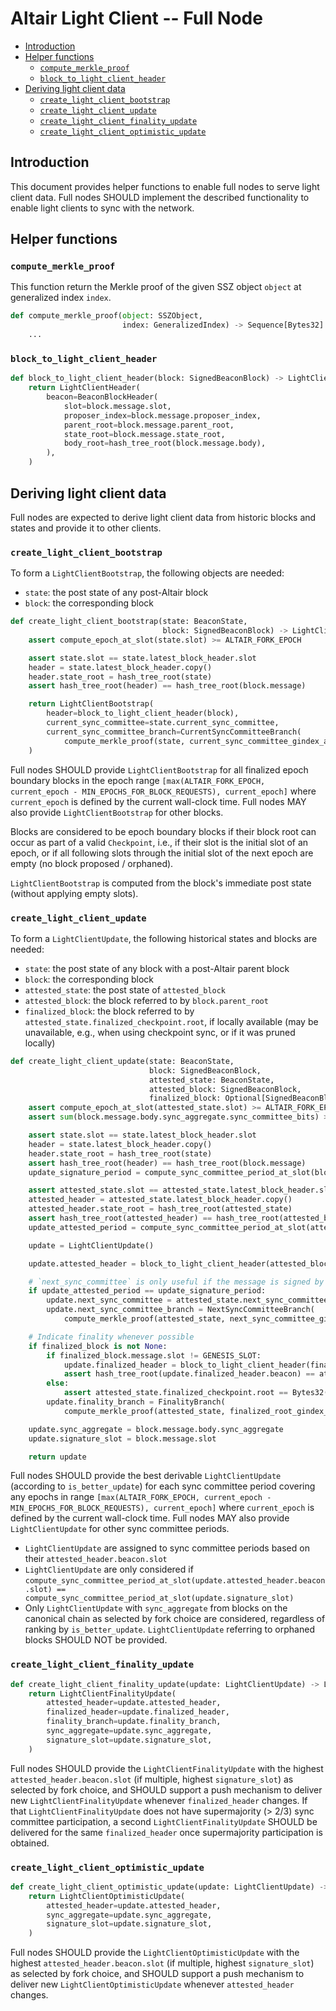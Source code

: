 # Altair Light Client -- Full Node

<!-- mdformat-toc start --slug=github --no-anchors --maxlevel=6 --minlevel=2 -->

- [Introduction](#introduction)
- [Helper functions](#helper-functions)
  - [`compute_merkle_proof`](#compute_merkle_proof)
  - [`block_to_light_client_header`](#block_to_light_client_header)
- [Deriving light client data](#deriving-light-client-data)
  - [`create_light_client_bootstrap`](#create_light_client_bootstrap)
  - [`create_light_client_update`](#create_light_client_update)
  - [`create_light_client_finality_update`](#create_light_client_finality_update)
  - [`create_light_client_optimistic_update`](#create_light_client_optimistic_update)

<!-- mdformat-toc end -->

## Introduction

This document provides helper functions to enable full nodes to serve light
client data. Full nodes SHOULD implement the described functionality to enable
light clients to sync with the network.

## Helper functions

### `compute_merkle_proof`

This function return the Merkle proof of the given SSZ object `object` at
generalized index `index`.

```python
def compute_merkle_proof(object: SSZObject,
                         index: GeneralizedIndex) -> Sequence[Bytes32]:
    ...
```

### `block_to_light_client_header`

```python
def block_to_light_client_header(block: SignedBeaconBlock) -> LightClientHeader:
    return LightClientHeader(
        beacon=BeaconBlockHeader(
            slot=block.message.slot,
            proposer_index=block.message.proposer_index,
            parent_root=block.message.parent_root,
            state_root=block.message.state_root,
            body_root=hash_tree_root(block.message.body),
        ),
    )
```

## Deriving light client data

Full nodes are expected to derive light client data from historic blocks and
states and provide it to other clients.

### `create_light_client_bootstrap`

To form a `LightClientBootstrap`, the following objects are needed:

- `state`: the post state of any post-Altair block
- `block`: the corresponding block

```python
def create_light_client_bootstrap(state: BeaconState,
                                  block: SignedBeaconBlock) -> LightClientBootstrap:
    assert compute_epoch_at_slot(state.slot) >= ALTAIR_FORK_EPOCH

    assert state.slot == state.latest_block_header.slot
    header = state.latest_block_header.copy()
    header.state_root = hash_tree_root(state)
    assert hash_tree_root(header) == hash_tree_root(block.message)

    return LightClientBootstrap(
        header=block_to_light_client_header(block),
        current_sync_committee=state.current_sync_committee,
        current_sync_committee_branch=CurrentSyncCommitteeBranch(
            compute_merkle_proof(state, current_sync_committee_gindex_at_slot(state.slot))),
    )
```

Full nodes SHOULD provide `LightClientBootstrap` for all finalized epoch
boundary blocks in the epoch range
`[max(ALTAIR_FORK_EPOCH, current_epoch - MIN_EPOCHS_FOR_BLOCK_REQUESTS), current_epoch]`
where `current_epoch` is defined by the current wall-clock time. Full nodes MAY
also provide `LightClientBootstrap` for other blocks.

Blocks are considered to be epoch boundary blocks if their block root can occur
as part of a valid `Checkpoint`, i.e., if their slot is the initial slot of an
epoch, or if all following slots through the initial slot of the next epoch are
empty (no block proposed / orphaned).

`LightClientBootstrap` is computed from the block's immediate post state
(without applying empty slots).

### `create_light_client_update`

To form a `LightClientUpdate`, the following historical states and blocks are
needed:

- `state`: the post state of any block with a post-Altair parent block
- `block`: the corresponding block
- `attested_state`: the post state of `attested_block`
- `attested_block`: the block referred to by `block.parent_root`
- `finalized_block`: the block referred to by
  `attested_state.finalized_checkpoint.root`, if locally available (may be
  unavailable, e.g., when using checkpoint sync, or if it was pruned locally)

```python
def create_light_client_update(state: BeaconState,
                               block: SignedBeaconBlock,
                               attested_state: BeaconState,
                               attested_block: SignedBeaconBlock,
                               finalized_block: Optional[SignedBeaconBlock]) -> LightClientUpdate:
    assert compute_epoch_at_slot(attested_state.slot) >= ALTAIR_FORK_EPOCH
    assert sum(block.message.body.sync_aggregate.sync_committee_bits) >= MIN_SYNC_COMMITTEE_PARTICIPANTS

    assert state.slot == state.latest_block_header.slot
    header = state.latest_block_header.copy()
    header.state_root = hash_tree_root(state)
    assert hash_tree_root(header) == hash_tree_root(block.message)
    update_signature_period = compute_sync_committee_period_at_slot(block.message.slot)

    assert attested_state.slot == attested_state.latest_block_header.slot
    attested_header = attested_state.latest_block_header.copy()
    attested_header.state_root = hash_tree_root(attested_state)
    assert hash_tree_root(attested_header) == hash_tree_root(attested_block.message) == block.message.parent_root
    update_attested_period = compute_sync_committee_period_at_slot(attested_block.message.slot)

    update = LightClientUpdate()

    update.attested_header = block_to_light_client_header(attested_block)

    # `next_sync_committee` is only useful if the message is signed by the current sync committee
    if update_attested_period == update_signature_period:
        update.next_sync_committee = attested_state.next_sync_committee
        update.next_sync_committee_branch = NextSyncCommitteeBranch(
            compute_merkle_proof(attested_state, next_sync_committee_gindex_at_slot(attested_state.slot)))

    # Indicate finality whenever possible
    if finalized_block is not None:
        if finalized_block.message.slot != GENESIS_SLOT:
            update.finalized_header = block_to_light_client_header(finalized_block)
            assert hash_tree_root(update.finalized_header.beacon) == attested_state.finalized_checkpoint.root
        else:
            assert attested_state.finalized_checkpoint.root == Bytes32()
        update.finality_branch = FinalityBranch(
            compute_merkle_proof(attested_state, finalized_root_gindex_at_slot(attested_state.slot)))

    update.sync_aggregate = block.message.body.sync_aggregate
    update.signature_slot = block.message.slot

    return update
```

Full nodes SHOULD provide the best derivable `LightClientUpdate` (according to
`is_better_update`) for each sync committee period covering any epochs in range
`[max(ALTAIR_FORK_EPOCH, current_epoch - MIN_EPOCHS_FOR_BLOCK_REQUESTS), current_epoch]`
where `current_epoch` is defined by the current wall-clock time. Full nodes MAY
also provide `LightClientUpdate` for other sync committee periods.

- `LightClientUpdate` are assigned to sync committee periods based on their
  `attested_header.beacon.slot`
- `LightClientUpdate` are only considered if
  `compute_sync_committee_period_at_slot(update.attested_header.beacon.slot) == compute_sync_committee_period_at_slot(update.signature_slot)`
- Only `LightClientUpdate` with `sync_aggregate` from blocks on the canonical
  chain as selected by fork choice are considered, regardless of ranking by
  `is_better_update`. `LightClientUpdate` referring to orphaned blocks SHOULD
  NOT be provided.

### `create_light_client_finality_update`

```python
def create_light_client_finality_update(update: LightClientUpdate) -> LightClientFinalityUpdate:
    return LightClientFinalityUpdate(
        attested_header=update.attested_header,
        finalized_header=update.finalized_header,
        finality_branch=update.finality_branch,
        sync_aggregate=update.sync_aggregate,
        signature_slot=update.signature_slot,
    )
```

Full nodes SHOULD provide the `LightClientFinalityUpdate` with the highest
`attested_header.beacon.slot` (if multiple, highest `signature_slot`) as
selected by fork choice, and SHOULD support a push mechanism to deliver new
`LightClientFinalityUpdate` whenever `finalized_header` changes. If that
`LightClientFinalityUpdate` does not have supermajority (> 2/3) sync committee
participation, a second `LightClientFinalityUpdate` SHOULD be delivered for the
same `finalized_header` once supermajority participation is obtained.

### `create_light_client_optimistic_update`

```python
def create_light_client_optimistic_update(update: LightClientUpdate) -> LightClientOptimisticUpdate:
    return LightClientOptimisticUpdate(
        attested_header=update.attested_header,
        sync_aggregate=update.sync_aggregate,
        signature_slot=update.signature_slot,
    )
```

Full nodes SHOULD provide the `LightClientOptimisticUpdate` with the highest
`attested_header.beacon.slot` (if multiple, highest `signature_slot`) as
selected by fork choice, and SHOULD support a push mechanism to deliver new
`LightClientOptimisticUpdate` whenever `attested_header` changes.

